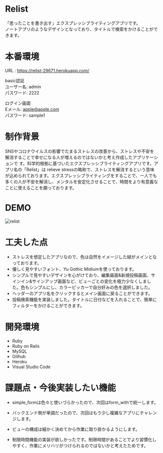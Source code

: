 # Relist
「思ったことを書き出す」エクスプレッシブライティングアプリです。
<br>
ノートアプリのようなデザインとなっており、タイトルで検索をかけることができます。
 
# 本番環境
URL : https://relist-29671.herokuapp.com/

basic認証
<br>
ユーザー名: admin
<br>
パスワード: 2222
<br>

ログイン画面
<br>
Eメール: apple@apple.com
<br>
パスワード: sample1
<br>

 
# 制作背景
SNSやコロナウイルスの影響でたまるストレスの改善から、ストレスや不安を解消することで幸せになる人が増えるのではないかと考え作成したアプリケーションで  す。科学的根拠に基づいたエクスプレッシブライティングアプリです。アプリ名の「Relist」は relieve stressの略称で、ストレスを解消するという意味が込められております。エクスプレッシブライティングをすることで、一人でも多くの人が不安を解消し、メンタルを安定化させることで、時間をより有意義なことに使えることを願っております。
 
# DEMO
 
![relist](https://user-images.githubusercontent.com/69156263/96396415-254d7580-1202-11eb-9f47-1b2a3485e101.gif)
 
# 工夫した点
* ストレスを想定したアプリなので、色は自然をイメージした緑がメインとなっております。
* 優しく見やすいフォント、Yu Gothic Midiumを使っております。
* シンプルで見やすいデザインを心がけており、編集画面&新規投稿画面、サインイン&サインアップ画面など、ビューごとの変化を極力少なくしました。色もシンプルにし、カラーピッカーで自分好みの色を選択しました。
* ヘッダーのアプリ名をクリックするとメイン画面に戻ることができます。
* 投稿検索機能を実装しました。タイトルに日付などを入れることで、簡単にフィルターをかけることができます。

# 開発環境
* Ruby
* Ruby on Rails
* MySQL
* Github
* Heroku
* Visual Studio Code
 
# 課題点・今後実装したい機能
* simple_formは色々と使いづらかったので、次回はform_withで統一します。
* バックエンド側が単調だったので、次回はもう少し複雑なアプリにチャレンジします。
* ビューの構成は細かく決めてから作業に取り掛かるようにします。

* 制限時間機能の実装が欲しかったです。制限時間があることでより習慣化しやすく、作業にメリハリがつけられるのではないかと考えたためです。
 
